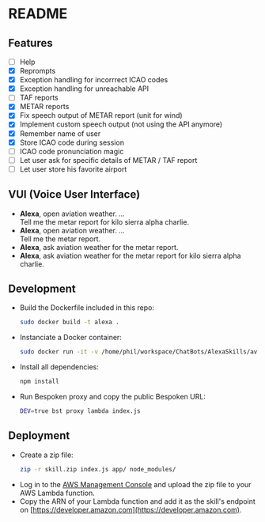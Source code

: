 # README

## Features
* [ ] Help
* [x] Reprompts
* [x] Exception handling for incorrrect ICAO codes
* [x] Exception handling for unreachable API
* [ ] TAF reports
* [x] METAR reports
* [x] Fix speech output of METAR report (unit for wind)
* [x] Implement custom speech output (not using the API anymore)
* [x] Remember name of user
* [x] Store ICAO code during session
* [ ] ICAO code pronunciation magic
* [ ] Let user ask for specific details of METAR / TAF report
* [ ] Let user store his favorite airport

## VUI (Voice User Interface)
* **Alexa**, open aviation weather. _..._  
  Tell me the metar report for kilo sierra alpha charlie.
* **Alexa**, open aviation weather. _..._  
  Tell me the metar report.
* **Alexa**, ask aviation weather for the metar report.
* **Alexa**, ask aviation weather for the metar report for kilo sierra alpha charlie.

## Development
* Build the Dockerfile included in this repo:
  ```bash
  sudo docker build -t alexa .
  ```
* Instanciate a Docker container: 
  ```bash
  sudo docker run -it -v /home/phil/workspace/ChatBots/AlexaSkills/aviation-weather/:/skill alexa
  ```
* Install all dependencies:
  ```bash
  npm install
  ```
* Run Bespoken proxy and copy the public Bespoken URL:
  ```bash
  DEV=true bst proxy lambda index.js
  ```

## Deployment
* Create a zip file:
  ```bash
  zip -r skill.zip index.js app/ node_modules/
  ```
* Log in to the [AWS Management Console](https://aws.amazon.com/console) and upload the zip file to your AWS Lambda function.
* Copy the ARN of your Lambda function and add it as the skill's endpoint on [https://developer.amazon.com](https://developer.amazon.com).
